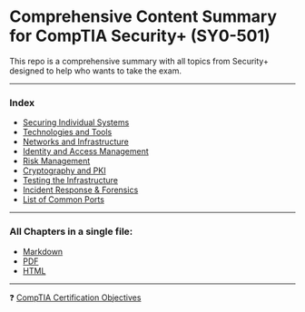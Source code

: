 # Comprehensive Content Summary for CompTIA Security+ (SY0-501) 
This repo is a comprehensive summary with all topics from Security+ designed to help who wants to take the exam.

***
### **Index**
* [Securing Individual Systems](https://github.com/Samsar4/SecurityPlus-ExamNotes/blob/master/1-Securing-Individual-Systems.md)
* [Technologies and Tools](https://github.com/Samsar4/SecurityPlus-ExamNotes/blob/master/2-Tools.md)
* [Networks and Infrastructure](https://github.com/Samsar4/SecurityPlus-ExamNotes/blob/master/3-Networks-and-Infrastructure.md)
* [Identity and Access Management](https://github.com/Samsar4/SecurityPlus-ExamNotes/blob/master/4-Identity-and-Access-Management.md)
* [Risk Management](https://github.com/Samsar4/SecurityPlus-ExamNotes/blob/master/5-Risk-Management.md)
* [Cryptography and PKI](https://github.com/Samsar4/SecurityPlus-ExamNotes/blob/master/6-Cryptography-and-PKI.md)
* [Testing the Infrastructure](https://github.com/Samsar4/SecurityPlus-ExamNotes/blob/master/7-Testing-the-Infrastructure.md)
* [Incident Response & Forensics](https://github.com/Samsar4/SecurityPlus-Content-Summary/blob/master/8-Incident-Response-and-Forensics.md)
* [List of Common Ports](https://github.com/Samsar4/SecurityPlus-ExamNotes/blob/master/0-Ports.md)
***
### All Chapters in a single file:
* [Markdown](https://github.com/Samsar4/SecurityPlus-ExamNotes/blob/master/All-Chapters.md) 
* [PDF](https://github.com/Samsar4/SecurityPlus-Content-Summary/blob/master/PDF/SecurityPlus-ContentSummary.pdf)
* [HTML](https://github.com/Samsar4/SecurityPlus-Content-Summary/blob/master/HTML/SecurityPlus-ContentSummary.html)
***
❓ [CompTIA Certification Objectives](https://www.comptia.jp/pdf/Security%2B%20SY0-501%20Exam%20Objectives.pdf)
